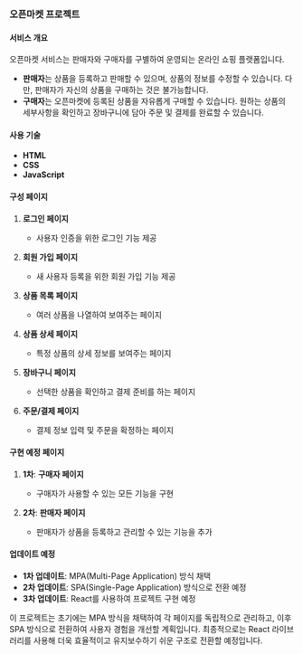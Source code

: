 ### 오픈마켓 프로젝트

#### 서비스 개요

오픈마켓 서비스는 판매자와 구매자를 구별하여 운영되는 온라인 쇼핑 플랫폼입니다.

- **판매자**는 상품을 등록하고 판매할 수 있으며, 상품의 정보를 수정할 수 있습니다. 다만, 판매자가 자신의 상품을 구매하는 것은 불가능합니다.
- **구매자**는 오픈마켓에 등록된 상품을 자유롭게 구매할 수 있습니다. 원하는 상품의 세부사항을 확인하고 장바구니에 담아 주문 및 결제를 완료할 수 있습니다.

#### 사용 기술

- **HTML**
- **CSS**
- **JavaScript**

#### 구성 페이지

1. **로그인 페이지**

   - 사용자 인증을 위한 로그인 기능 제공

2. **회원 가입 페이지**

   - 새 사용자 등록을 위한 회원 가입 기능 제공

3. **상품 목록 페이지**

   - 여러 상품을 나열하여 보여주는 페이지

4. **상품 상세 페이지**

   - 특정 상품의 상세 정보를 보여주는 페이지

5. **장바구니 페이지**

   - 선택한 상품을 확인하고 결제 준비를 하는 페이지

6. **주문/결제 페이지**
   - 결제 정보 입력 및 주문을 확정하는 페이지

#### 구현 예정 페이지

1. **1차**: **구매자 페이지**

   - 구매자가 사용할 수 있는 모든 기능을 구현

2. **2차**: **판매자 페이지**
   - 판매자가 상품을 등록하고 관리할 수 있는 기능을 추가

#### 업데이트 예정

- **1차 업데이트**: MPA(Multi-Page Application) 방식 채택
- **2차 업데이트**: SPA(Single-Page Application) 방식으로 전환 예정
- **3차 업데이트**: React를 사용하여 프로젝트 구현 예정

이 프로젝트는 초기에는 MPA 방식을 채택하여 각 페이지를 독립적으로 관리하고, 이후 SPA 방식으로 전환하여 사용자 경험을 개선할 계획입니다. 최종적으로는 React 라이브러리를 사용해 더욱 효율적이고 유지보수하기 쉬운 구조로 전환할 예정입니다.
